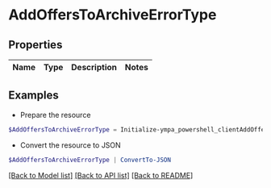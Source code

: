# AddOffersToArchiveErrorType
## Properties

Name | Type | Description | Notes
------------ | ------------- | ------------- | -------------

## Examples

- Prepare the resource
```powershell
$AddOffersToArchiveErrorType = Initialize-ympa_powershell_clientAddOffersToArchiveErrorType 
```

- Convert the resource to JSON
```powershell
$AddOffersToArchiveErrorType | ConvertTo-JSON
```

[[Back to Model list]](../README.md#documentation-for-models) [[Back to API list]](../README.md#documentation-for-api-endpoints) [[Back to README]](../README.md)

